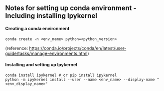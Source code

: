 ## Notes for setting up conda environment - Including installing Ipykernel

#### Creating a conda environment
    conda create -n <env_name> python=<python_version>

(reference: https://conda.io/projects/conda/en/latest/user-guide/tasks/manage-environments.html)

 #### Installing and setting up Ipykernel
 
    conda install ipykernel # or pip install ipykernel
    python -m ipykernel install --user --name <env_name> --display-name "<env_display_name>"
